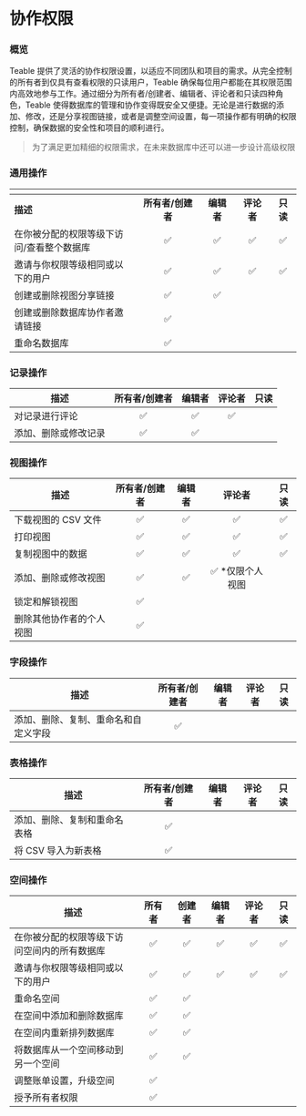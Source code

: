 # 协作权限

### 概览

Teable 提供了灵活的协作权限设置，以适应不同团队和项目的需求。从完全控制的所有者到仅具有查看权限的只读用户，Teable 确保每位用户都能在其权限范围内高效地参与工作。通过细分为所有者/创建者、编辑者、评论者和只读四种角色，Teable 使得数据库的管理和协作变得既安全又便捷。无论是进行数据的添加、修改，还是分享视图链接，或者是调整空间设置，每一项操作都有明确的权限控制，确保数据的安全性和项目的顺利进行。

> 为了满足更加精细的权限需求，在未来数据库中还可以进一步设计高级权限

### 通用操作

<table data-header-hidden><thead><tr><th width="206"></th><th align="center"></th><th align="center"></th><th align="center"></th><th align="center"></th></tr></thead><tbody><tr><td><strong>描述</strong></td><td align="center"><strong>所有者/创建者</strong></td><td align="center"><strong>编辑者</strong></td><td align="center"><strong>评论者</strong></td><td align="center"><strong>只读</strong></td></tr><tr><td>在你被分配的权限等级下访问/查看整个数据库</td><td align="center">✅</td><td align="center">✅</td><td align="center">✅</td><td align="center">✅</td></tr><tr><td>邀请与你权限等级相同或以下的用户</td><td align="center">✅</td><td align="center">✅</td><td align="center">✅</td><td align="center">✅</td></tr><tr><td>创建或删除视图分享链接</td><td align="center">✅</td><td align="center">✅</td><td align="center"></td><td align="center"></td></tr><tr><td>创建或删除数据库协作者邀请链接</td><td align="center">✅</td><td align="center"></td><td align="center"></td><td align="center"></td></tr><tr><td>重命名数据库</td><td align="center">✅</td><td align="center"></td><td align="center"></td><td align="center"></td></tr></tbody></table>

### 记录操作

| **描述**     | **所有者/创建者** | **编辑者** | **评论者** | **只读** |
| ---------- | :---------: | :-----: | :-----: | :----: |
| 对记录进行评论    |      ✅      |    ✅    |    ✅    |        |
| 添加、删除或修改记录 |      ✅      |    ✅    |         |        |

### 视图操作

| **描述**       | **所有者/创建者** | **编辑者** |   **评论者**  | **只读** |
| ------------ | :---------: | :-----: | :--------: | :----: |
| 下载视图的 CSV 文件 |      ✅      |    ✅    |      ✅     |    ✅   |
| 打印视图         |      ✅      |    ✅    |      ✅     |    ✅   |
| 复制视图中的数据     |      ✅      |    ✅    |      ✅     |    ✅   |
| 添加、删除或修改视图   |      ✅      |    ✅    | ✅ \*仅限个人视图 |        |
| 锁定和解锁视图      |      ✅      |         |            |        |
| 删除其他协作者的个人视图 |      ✅      |         |            |        |

### 字段操作

| **描述**             | **所有者/创建者** | **编辑者** | **评论者** | **只读** |
| ------------------ | :---------: | :-----: | :-----: | :----: |
| 添加、删除、复制、重命名和自定义字段 |      ✅      |         |         |        |

### 表格操作

| **描述**         | **所有者/创建者** | **编辑者** | **评论者** | **只读** |
| -------------- | :---------: | :-----: | :-----: | :----: |
| 添加、删除、复制和重命名表格 |      ✅      |         |         |        |
| 将 CSV 导入为新表格   |      ✅      |         |         |        |

### 空间操作

<table><thead><tr><th width="207">描述</th><th align="center">所有者</th><th align="center">创建者</th><th align="center">编辑者</th><th align="center">评论者</th><th align="center">只读</th></tr></thead><tbody><tr><td>在你被分配的权限等级下访问空间内的所有数据库</td><td align="center">✅</td><td align="center">✅</td><td align="center">✅</td><td align="center">✅</td><td align="center">✅</td></tr><tr><td>邀请与你权限等级相同或以下的用户</td><td align="center">✅</td><td align="center">✅</td><td align="center">✅</td><td align="center">✅</td><td align="center">✅</td></tr><tr><td>重命名空间</td><td align="center">✅</td><td align="center">✅</td><td align="center"></td><td align="center"></td><td align="center"></td></tr><tr><td>在空间中添加和删除数据库</td><td align="center">✅</td><td align="center">✅</td><td align="center"></td><td align="center"></td><td align="center"></td></tr><tr><td>在空间内重新排列数据库</td><td align="center">✅</td><td align="center">✅</td><td align="center"></td><td align="center"></td><td align="center"></td></tr><tr><td>将数据库从一个空间移动到另一个空间</td><td align="center">✅</td><td align="center">✅</td><td align="center"></td><td align="center"></td><td align="center"></td></tr><tr><td>调整账单设置，升级空间</td><td align="center">✅</td><td align="center"></td><td align="center"></td><td align="center"></td><td align="center"></td></tr><tr><td>授予所有者权限</td><td align="center">✅</td><td align="center"></td><td align="center"></td><td align="center"></td><td align="center"></td></tr></tbody></table>
